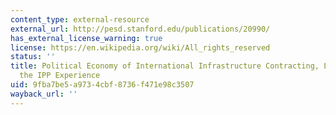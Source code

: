 ```yaml
---
content_type: external-resource
external_url: http://pesd.stanford.edu/publications/20990/
has_external_license_warning: true
license: https://en.wikipedia.org/wiki/All_rights_reserved
status: ''
title: Political Economy of International Infrastructure Contracting, Lessons from
  the IPP Experience
uid: 9fba7be5-a973-4cbf-8736-f471e98c3507
wayback_url: ''
---
```

